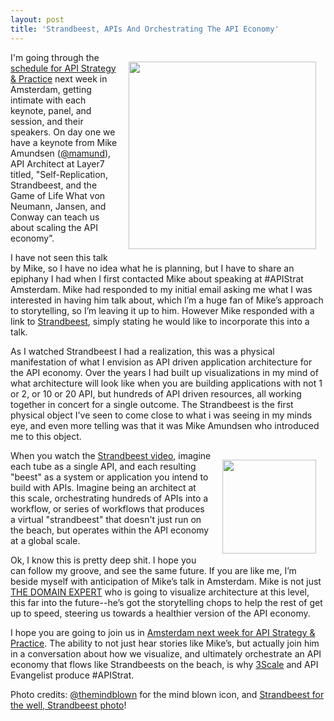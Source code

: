 ```yaml
---
layout: post
title: 'Strandbeest, APIs And Orchestrating The API Economy'
---
```

<p><a href="http://www.strandbeest.com/" target="_blank"><img style="padding: 15px;" src="https://s3.amazonaws.com/kinlane-productions/strandbeest.png" alt="" width="300" align="right" /></a></p>
<p>I'm going through the <a href="http://www.apistrategyconference.com/2014Amsterdam/schedule.php">schedule for API Strategy &amp; Practice</a> next week in Amsterdam, getting intimate with each keynote, panel, and session, and their speakers.    On day one we have a keynote from Mike Amundsen (<a href="https://twitter.com/mamund">@mamund</a>), API Architect at Layer7 titled, "Self-Replication, Strandbeest, and the Game of Life What von Neumann, Jansen, and Conway can teach us about scaling the API economy&rdquo;.</p>
<p>I have not seen this talk by Mike, so I have no idea what he is planning, but I have to share an epiphany I had when I first contacted Mike about speaking at #APIStrat Amsterdam. Mike had responded to my initial email asking me what I was interested in having him talk about, which I&rsquo;m a huge fan of Mike&rsquo;s approach to storytelling, so I&rsquo;m leaving it up to him. However Mike responded with a link to <a href="http://www.strandbeest.com/">Strandbeest</a>, simply stating he would like to incorporate this into a talk.</p>
<p>As I watched Strandbeest I had a realization, this was a physical manifestation of what I envision as API driven application architecture for the API economy. Over the years I had built up visualizations in my mind of what architecture will look like when you are building applications with not 1 or 2, or 10 or 20 API, but hundreds of API driven resources, all working together in concert for a single outcome. The Strandbeest is the first physical object I've seen to come close to what i was seeing in my minds eye, and even more telling was that it was Mike Amundsen who introduced me to this object.</p>
<p><img style="padding: 15px;" src="https://s3.amazonaws.com/kinlane-productions/bw-icons/bw-mind-blown.png" alt="" width="150" align="right" /></p>
<p>When you watch the <a href="http://bit.ly/13esk6Q">Strandbeest video</a>, imagine each tube as a single API, and each resulting "beest" as a system or application you intend to build with APIs. Imagine being an architect at this scale, orchestrating hundreds of APIs into a workflow, or series of workflows that produces a virtual "strandbeest" that doesn't just run on the beach, but operates within the API economy at a global scale.</p>
<p>Ok, I know this is pretty deep shit. I hope you can follow my groove, and see the same future. If you are like me, I&rsquo;m beside myself with anticipation of Mike&rsquo;s talk in Amsterdam. Mike is not just <span style="text-decoration: underline;">THE DOMAIN EXPERT</span> who is going to visualize architecture at this level, this far into the future--he&rsquo;s got the storytelling chops to help the rest of get up to speed, steering us towards a healthier version of the API economy.</p>
<p>I hope you are going to join us in <a href="http://www.apistrategyconference.com/2014Amsterdam/schedule.php">Amsterdam next week for API Strategy &amp; Practice</a>. The ability to not just hear stories like Mike&rsquo;s, but actually join him in a conversation about how we visualize, and ultimately orchestrate an API economy that flows like Strandbeests on the beach, is why <a href="http://bit.ly/13esk6Q">3Scale</a> and API Evangelist produce #APIStrat.</p>
<p>Photo credits: <a href="https://twitter.com/THEMINDBLOWN">@themindblown</a> for the mind blown icon, and <a href="http://www.strandbeest.com/photos.php">Strandbeest for the well, Strandbeest photo</a>!</p>